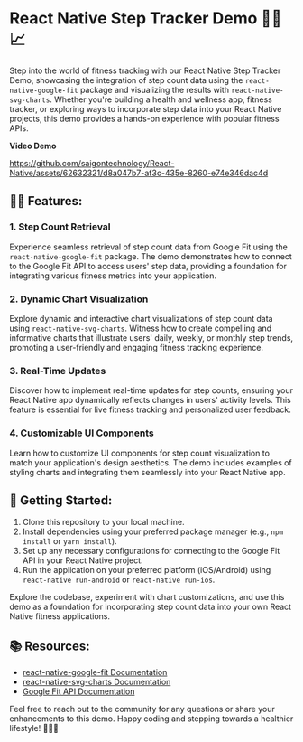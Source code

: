 # React Native Step Tracker Demo 🏃‍♂️📈

Step into the world of fitness tracking with our React Native Step Tracker Demo, showcasing the integration of step count data using the `react-native-google-fit` package and visualizing the results with `react-native-svg-charts`. Whether you're building a health and wellness app, fitness tracker, or exploring ways to incorporate step data into your React Native projects, this demo provides a hands-on experience with popular fitness APIs.

**Video Demo**

https://github.com/saigontechnology/React-Native/assets/62632321/d8a047b7-af3c-435e-8260-e74e346dac4d

## 🚶‍♂️ Features:

### 1. **Step Count Retrieval**
Experience seamless retrieval of step count data from Google Fit using the `react-native-google-fit` package. The demo demonstrates how to connect to the Google Fit API to access users' step data, providing a foundation for integrating various fitness metrics into your application.

### 2. **Dynamic Chart Visualization**
Explore dynamic and interactive chart visualizations of step count data using `react-native-svg-charts`. Witness how to create compelling and informative charts that illustrate users' daily, weekly, or monthly step trends, promoting a user-friendly and engaging fitness tracking experience.

### 3. **Real-Time Updates**
Discover how to implement real-time updates for step counts, ensuring your React Native app dynamically reflects changes in users' activity levels. This feature is essential for live fitness tracking and personalized user feedback.

### 4. **Customizable UI Components**
Learn how to customize UI components for step count visualization to match your application's design aesthetics. The demo includes examples of styling charts and integrating them seamlessly into your React Native app.

## 🚀 Getting Started:

1. Clone this repository to your local machine.
2. Install dependencies using your preferred package manager (e.g., `npm install` or `yarn install`).
3. Set up any necessary configurations for connecting to the Google Fit API in your React Native project.
4. Run the application on your preferred platform (iOS/Android) using `react-native run-android` or `react-native run-ios`.

Explore the codebase, experiment with chart customizations, and use this demo as a foundation for incorporating step count data into your own React Native fitness applications.

## 📚 Resources:

- [react-native-google-fit Documentation](https://github.com/StasDoskalenko/react-native-google-fit)
- [react-native-svg-charts Documentation](https://github.com/JesperLekland/react-native-svg-charts)
- [Google Fit API Documentation](https://developers.google.com/fit)
  
Feel free to reach out to the community for any questions or share your enhancements to this demo. Happy coding and stepping towards a healthier lifestyle! 🚀🏃‍♂️